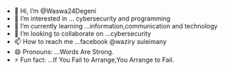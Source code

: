 - 👋 Hi, I’m @Waswa24Degeni
- 👀 I’m interested in ... cybersecurity and programming
- 🌱 I’m currently learning ...information,communication and technology
- 💞️ I’m looking to collaborate on ...cybersecurity
- 📫 How to reach me ...facebook @waziry suleimany
- 😄 Pronouns: ...Words Are Strong.
- ⚡ Fun fact: ...If You Fail to Arrange,You Arrange to Fail.

<!---
Waswa24Degeni/Waswa24Degeni is a ✨ special ✨ repository because its `README.md` (this file) appears on your GitHub profile.
You can click the Preview link to take a look at your changes.
--->

